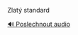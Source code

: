 
Zlatý standard

[🔊 Poslechnout audio](/data/7-paragraphs/audio/chapter_86/para_001-Zlat-standard.mp3)
